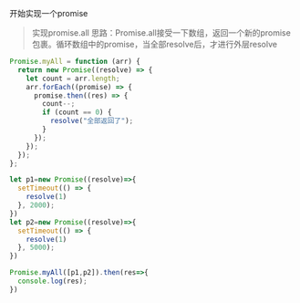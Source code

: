 开始实现一个promise

> 实现promise.all
> 思路：Promise.all接受一下数组，返回一个新的promise包裹。循环数组中的promise，当全部resolve后，才进行外层resolve

``` js
Promise.myAll = function (arr) {
  return new Promise((resolve) => {
    let count = arr.length;
    arr.forEach((promise) => {
      promise.then((res) => {
        count--;
        if (count == 0) {
          resolve("全部返回了");
        }
      });
    });
  });
};

let p1=new Promise((resolve)=>{
  setTimeout(() => {
    resolve(1)
  }, 2000);
})
let p2=new Promise((resolve)=>{
  setTimeout(() => {
    resolve(1)
  }, 5000);
})

Promise.myAll([p1,p2]).then(res=>{
  console.log(res);
})
```
